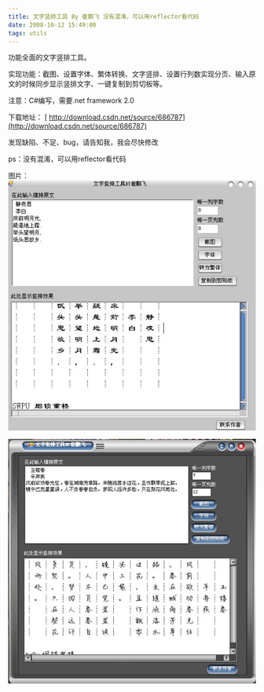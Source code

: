 ```yaml
---
title: 文字竖排工具 By 崔鹏飞 没有混淆，可以用reflector看代码
date: 2008-10-12 15:49:00
tags: utils
---
```

功能全面的文字竖排工具。

实现功能：截图、设置字体、繁体转换、文字竖排、设置行列数实现分页、输入原文的时候同步显示竖排文字、一键复制到剪切板等。

注意：C#编写，需要.net framework 2.0

下载地址：
[ http://download.csdn.net/source/686787](http://download.csdn.net/source/686787)

发现缺陷、不足、bug，请告知我，我会尽快修改

ps：没有混淆，可以用reflector看代码

图片：
![](/images/images/p_blog_csdn_net/cuipengfei1/EntryImages/20081012/jietu00.jpg)

![](/images/images/p_blog_csdn_net/cuipengfei1/EntryImages/20090210/jietu05.jpg)
